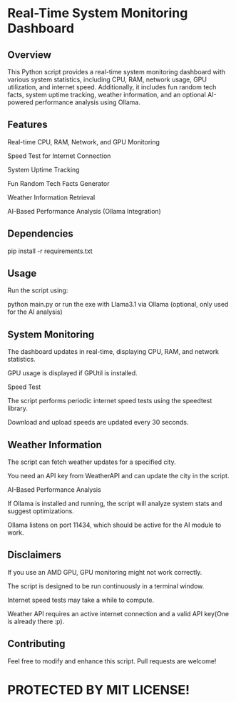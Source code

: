 <h1>Real-Time System Monitoring Dashboard</h1>

<h2>Overview</h2>

This Python script provides a real-time system monitoring dashboard with various system statistics, including CPU, RAM, network usage, GPU utilization, and internet speed. Additionally, it includes fun random tech facts, system uptime tracking, weather information, and an optional AI-powered performance analysis using Ollama.

<h2>Features</h2>

Real-time CPU, RAM, Network, and GPU Monitoring

Speed Test for Internet Connection

System Uptime Tracking

Fun Random Tech Facts Generator

Weather Information Retrieval

AI-Based Performance Analysis (Ollama Integration)

<h2>Dependencies</h2>

pip install -r requirements.txt

<h2>Usage</h2>

Run the script using:

python main.py or run the exe with Llama3.1 via Ollama (optional, only used for the AI analysis)

<h2>System Monitoring</h2>

The dashboard updates in real-time, displaying CPU, RAM, and network statistics.

GPU usage is displayed if GPUtil is installed.

Speed Test

The script performs periodic internet speed tests using the speedtest library.

Download and upload speeds are updated every 30 seconds.

<h2>Weather Information</h2>

The script can fetch weather updates for a specified city.

You need an API key from WeatherAPI and can update the city in the script.

AI-Based Performance Analysis

If Ollama is installed and running, the script will analyze system stats and suggest optimizations.

Ollama listens on port 11434, which should be active for the AI module to work.

<h2>Disclaimers</h2>

If you use an AMD GPU, GPU monitoring might not work correctly.

The script is designed to be run continuously in a terminal window.

Internet speed tests may take a while to compute.

Weather API requires an active internet connection and a valid API key(One is already there :p).

<h2>Contributing</h2>

Feel free to modify and enhance this script. Pull requests are welcome!

<h1>PROTECTED BY MIT LICENSE!</h1>
